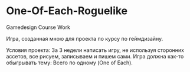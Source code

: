 # One-Of-Each-Roguelike
Gamedesign Course Work

Игра, созданная мною для проекта по курсу по геймдизайну.

Условия проекта:
За 3 недели написать игру, не используя сторонних ассетов, все рисуем, записываем и пишем сами.
Игра должна как-то обыгрывать тему: Всего по одному (One of Each).
